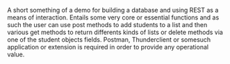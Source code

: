 A short something of a demo for building a database and using REST as a means of interaction. Entails some very core or essential functions
and as such the user can use post methods to add students to a list and then various get methods to return differents kinds of lists
or delete methods via one of the student objects fields. Postman, Thunderclient or somesuch application or extension is required in order to provide any
operational value.